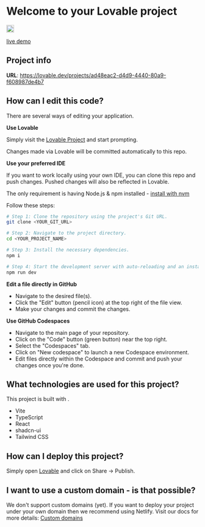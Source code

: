 # Welcome to your Lovable project

<a href="https://idx.google.com/import?url=https%3A%2F%2Fgithub.com%2Ftailuge%2Freviewhound">
  <img height="20" alt="Open in IDX" src="https://cdn.idx.dev/btn/open_purple_20.svg">
</a>

<a href="https://reviewhound.lovable.dev">live demo</a>

## Project info

**URL**: https://lovable.dev/projects/ad48eac2-d4d9-4440-80a9-f608987de4b7

## How can I edit this code?

There are several ways of editing your application.

**Use Lovable**

Simply visit the [Lovable Project](https://lovable.dev/projects/ad48eac2-d4d9-4440-80a9-f608987de4b7) and start prompting.

Changes made via Lovable will be committed automatically to this repo.

**Use your preferred IDE**

If you want to work locally using your own IDE, you can clone this repo and push changes. Pushed changes will also be reflected in Lovable.

The only requirement is having Node.js & npm installed - [install with nvm](https://github.com/nvm-sh/nvm#installing-and-updating)

Follow these steps:

```sh
# Step 1: Clone the repository using the project's Git URL.
git clone <YOUR_GIT_URL>

# Step 2: Navigate to the project directory.
cd <YOUR_PROJECT_NAME>

# Step 3: Install the necessary dependencies.
npm i

# Step 4: Start the development server with auto-reloading and an instant preview.
npm run dev
```

**Edit a file directly in GitHub**

- Navigate to the desired file(s).
- Click the "Edit" button (pencil icon) at the top right of the file view.
- Make your changes and commit the changes.

**Use GitHub Codespaces**

- Navigate to the main page of your repository.
- Click on the "Code" button (green button) near the top right.
- Select the "Codespaces" tab.
- Click on "New codespace" to launch a new Codespace environment.
- Edit files directly within the Codespace and commit and push your changes once you're done.

## What technologies are used for this project?

This project is built with .

- Vite
- TypeScript
- React
- shadcn-ui
- Tailwind CSS

## How can I deploy this project?

Simply open [Lovable](https://lovable.dev/projects/ad48eac2-d4d9-4440-80a9-f608987de4b7) and click on Share -> Publish.

## I want to use a custom domain - is that possible?

We don't support custom domains (yet). If you want to deploy your project under your own domain then we recommend using Netlify. Visit our docs for more details: [Custom domains](https://docs.lovable.dev/tips-tricks/custom-domain/)
